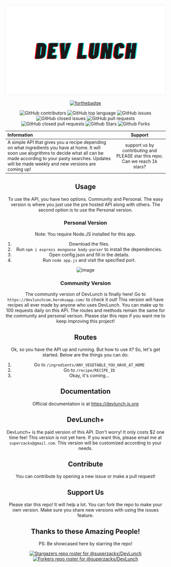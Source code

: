 <div style="text-align: center;">
<img src="./assets/final_607afb6c25a269005bb44ca3_259327.png" style="border: none;">
  
[![forthebadge](https://forthebadge.com/images/badges/made-with-javascript.svg)](https://forthebadge.com)

![GitHub contributors](https://img.shields.io/github/contributors-anon/superzackx/CookbookAPI?style=for-the-badge)
![GitHub top language](https://img.shields.io/github/languages/top/superzackx/CookbookAPI?style=for-the-badge)
![GitHub issues](https://img.shields.io/github/issues/superzackx/CookbookAPI?style=for-the-badge)
![GitHub closed issues](https://img.shields.io/github/issues-closed/superzackx/CookbookAPI?style=for-the-badge)
![GitHub pull requests](https://img.shields.io/github/issues-pr/superzackx/CookbookAPI?style=for-the-badge)
![GitHub closed pull requests](https://img.shields.io/github/issues-pr-closed/superzackx/CookbookAPI?style=for-the-badge)
![Github Stars](https://img.shields.io/github/stars/superzackx/DevLunch?style=for-the-badge)
![Github Forks](https://img.shields.io/github/forks/superzackx/DevLunch?style=for-the-badge)

| Information | Support |
|:------------|:---------:|
| A simple API that gives you a recipe depending on what ingredients you have at home. It will soon use alogrithms to decide what all can be made according to your pasty searches. Updates will be made weekly and new versions are coming up! | support us by contributing and PLEASE star this repo. Can we reach 1k stars? |

## Usage

To use the API, you have two options. Community and Personal. The easy version is where you just use the pre hosted API along with others. The second option is to use the Personal version. 

### Personal Version

Note: You require Node.JS installed for this app.

1. Download the files.
2. Run ```npm i express mongoose body-parser``` to install the dependencies. 
3. Open config.json and fill in the details.
4. Run ```node app.js``` and visit the specified port.

![image](https://user-images.githubusercontent.com/58135394/115118254-eb4a0a00-9fbf-11eb-880b-d5b41d6ab8b6.png)

### Community Version

The community version of DevLunch is finally here! Go to ```https://devlunchcom.herokuapp.com/``` to check it out! This version will have recipes all ever made by anyone who uses DevLunch. You can make up to 100 requests daily on this API. The routes and methods remain the same for the community and personal verison. Please star this repo if you want me to keep improving this project! 

## Routes

Ok, so you have the API up and running. But how to use it? So, let's get started. Below are the things you can do:

1. Go to ```/ingredients/ANY_VEGETABLE_YOU_HAVE_AT_HOME```
2. Go to ```/recipe/RECIPE_ID```
3. Okay, it's coming...

## Documentation

Official documentation is at https://devlunch.js.org

## DevLunch+ 

DevLunch+ is the paid version of this API. Don't worry! It only costs $2 one time fee! This version is not yet here. If you want this, please email me at ```superzackx@gmail.com```. This version will be customized according to your needs.

## Contribute

You can contribute by opening a new issue or make a pull request! 

## Support Us

Please star this repo! It will help a lot. You can fork the repo to make your own version. Make sure you share new versions with using the issues feature.

## Thanks to these Amazing People!

PS: Be showcased here by starring the repo!

[![Stargazers repo roster for @superzackx/DevLunch](https://reporoster.com/stars/superzackx/DevLunch)](https://github.com/superzackx/DevLunch/stargazers)
[![Forkers repo roster for @superzackx/DevLunch](https://reporoster.com/forks/superzackx/DevLunch)](https://github.com/superzackx/DevLunch/stargazers)
</div>
